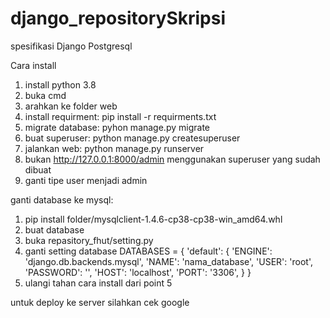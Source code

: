 # django_repositorySkripsi
spesifikasi
Django
Postgresql

Cara install
1. install python 3.8
2. buka cmd
3. arahkan ke folder web
4. install requirment: pip install -r requirments.txt
5. migrate database:
   pyhon manage.py migrate
6. buat superuser:
   python manage.py createsuperuser
7. jalankan web:
   python manage.py runserver
8. bukan http://127.0.0.1:8000/admin menggunakan superuser yang sudah dibuat
9. ganti tipe user menjadi admin

ganti database ke mysql:
1. pip install folder/mysqlclient-1.4.6-cp38-cp38-win_amd64.whl
2. buat database
3. buka repasitory_fhut/setting.py 
4. ganti setting database
DATABASES = {
   'default': {
      'ENGINE': 'django.db.backends.mysql',
      'NAME': 'nama_database',
      'USER': 'root',
      'PASSWORD': '',
      'HOST': 'localhost',
      'PORT': '3306',
   }
}
5. ulangi tahan cara install dari point 5

untuk deploy ke server silahkan cek google


